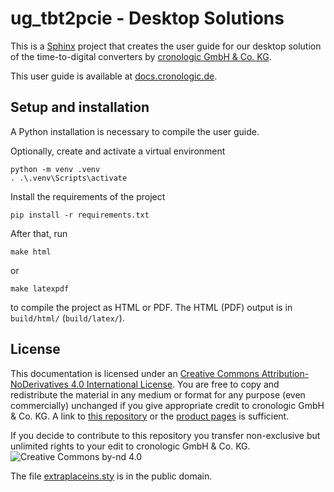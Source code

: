 # ug_tbt2pcie - Desktop Solutions
This is a [Sphinx](https://www.sphinx-doc.org) project that creates the 
user guide for our desktop solution of the time-to-digital converters by
[cronologic GmbH & Co. KG](https://www.cronologic.de/products/products-overview#tdcdata).

This user guide is available at
[docs.cronologic.de](https://docs.cronologic.de/projects/tbt2pcie/en/latest/).

## Setup and installation
A Python installation is necessary to compile the user guide.

Optionally, create and activate a virtual environment
```shell
python -m venv .venv
. .\.venv\Scripts\activate
``` 

Install the requirements of the project
```shell
pip install -r requirements.txt
```


After that, run
```shell
make html
```
   or
```shell
make latexpdf
```
to compile the project as HTML or PDF. The HTML (PDF) output is in
`build/html/` (`build/latex/`).


## License
This documentation is licensed under an
[Creative Commons Attribution-NoDerivatives 4.0 International License](https://creativecommons.org/licenses/by-nd/4.0/).
You are free to copy and redistribute the material in any medium or format 
for any purpose (even commercially) unchanged if you give appropriate credit
to cronologic GmbH & Co. KG. A link to [this repository](https://github.com/cronologic-de/ug_tbt2pcie)
or the [product pages](https://www.cronologic.de/products/products-overview)
is sufficient.

If you decide to contribute to this repository you transfer non-exclusive
but unlimited rights to your edit to cronologic GmbH & Co. KG.
![Creative Commons by-nd 4.0](https://i.creativecommons.org/l/by-nd/4.0/88x31.png)

The file [extraplaceins.sty](extraplaceins.sty) is in the public domain.
